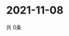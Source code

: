 # 2021-11-08
  共 0条

  <!-- BEGIN -->
  <!-- 最后更新时间Mon Nov 08 2021 10:05:41 GMT+0000 (Coordinated Universal Time) -->
  
  <!-- END -->
  
  